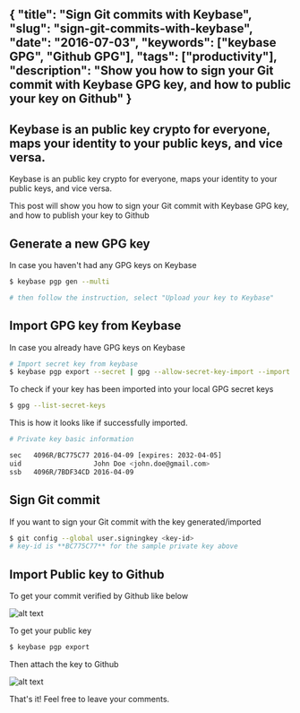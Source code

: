 {
  "title": "Sign Git commits with Keybase",
  "slug": "sign-git-commits-with-keybase",
  "date": "2016-07-03",
  "keywords": ["keybase GPG", "Github GPG"],
  "tags": ["productivity"],
  "description": "Show you how to sign your Git commit with Keybase GPG key, and how to public your key on Github"
}
---
Keybase is an public key crypto for everyone, maps your identity to your public keys, and vice versa.
---
Keybase is an public key crypto for everyone, maps your identity to your public keys, and vice versa.

This post will show you how to sign your Git commit with Keybase GPG key, and how to publish your key to Github

## Generate a new GPG key

In case you haven't had any GPG keys on Keybase

```sh
$ keybase pgp gen --multi

# then follow the instruction, select "Upload your key to Keybase"
```

## Import GPG key from Keybase

In case you already have GPG keys on Keybase

```sh
# Import secret key from keybase
$ keybase pgp export --secret | gpg --allow-secret-key-import --import
```

To check if your key has been imported into your local GPG secret keys

```sh
$ gpg --list-secret-keys
```

This is how it looks like if successfully imported.

```sh
# Private key basic information

sec   4096R/BC775C77 2016-04-09 [expires: 2032-04-05]
uid                  John Doe <john.doe@gmail.com>
ssb   4096R/7BDF34CD 2016-04-09
```

## Sign Git commit

If you want to sign your Git commit with the key generated/imported

```sh
$ git config --global user.signingkey <key-id>
# key-id is **BC775C77** for the sample private key above
```

## Import Public key to Github

To get your commit verified by Github like below

![alt text](https://s3-ap-southeast-1.amazonaws.com/kipalog.com/87b504be-fa41-11e5-9140-6dc8b7203c31.png_6xb7qpwfxi)

To get your public key

```sh
$ keybase pgp export
```

Then attach the key to Github

![alt text](https://s3-ap-southeast-1.amazonaws.com/kipalog.com/gpg-key-paste.png_p3u0cg5vcw)

That's it! Feel free to leave your comments.
